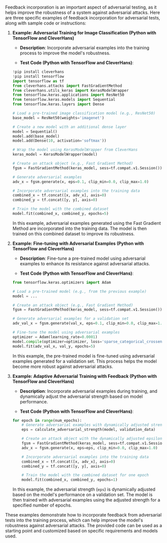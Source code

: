 Feedback incorporation is an important aspect of adversarial testing, as it helps improve the robustness of a system against adversarial attacks. Here are three specific examples of feedback incorporation for adversarial tests, along with sample code or instructions:

1. **Example: Adversarial Training for Image Classification (Python with TensorFlow and CleverHans)**

   - **Description**: Incorporate adversarial examples into the training process to improve the model's robustness.

   - **Test Code (Python with TensorFlow and CleverHans)**:

   ```python
   !pip install cleverhans
   !pip install tensorflow
   import tensorflow as tf
   from cleverhans.attacks import FastGradientMethod
   from cleverhans.utils_keras import KerasModelWrapper
   from tensorflow.keras.applications import ResNet50
   from tensorflow.keras.models import Sequential
   from tensorflow.keras.layers import Dense

   # Load a pre-trained image classification model (e.g., ResNet50)
   base_model = ResNet50(weights='imagenet')

   # Create a new model with an additional dense layer
   model = Sequential()
   model.add(base_model)
   model.add(Dense(10, activation='softmax'))

   # Wrap the model using KerasModelWrapper from CleverHans
   keras_model = KerasModelWrapper(model)

   # Create an attack object (e.g., Fast Gradient Method)
   fgsm = FastGradientMethod(keras_model, sess=tf.compat.v1.Session())

   # Generate adversarial examples
   adv_x = fgsm.generate(x, eps=0.1, clip_min=0.0, clip_max=1.0)

   # Incorporate adversarial examples into the training data
   combined_x = tf.concat([x, adv_x], axis=0)
   combined_y = tf.concat([y, y], axis=0)

   # Train the model with the combined dataset
   model.fit(combined_x, combined_y, epochs=5)
   ```

   In this example, adversarial examples generated using the Fast Gradient Method are incorporated into the training data. The model is then trained on this combined dataset to improve its robustness.

2. **Example: Fine-tuning with Adversarial Examples (Python with TensorFlow and CleverHans)**

   - **Description**: Fine-tune a pre-trained model using adversarial examples to enhance its resistance against adversarial attacks.

   - **Test Code (Python with TensorFlow and CleverHans)**:

   ```python
   from tensorflow.keras.optimizers import Adam

   # Load a pre-trained model (e.g., from the previous example)
   model = ...

   # Create an attack object (e.g., Fast Gradient Method)
   fgsm = FastGradientMethod(keras_model, sess=tf.compat.v1.Session())

   # Generate adversarial examples for a validation set
   adv_val_x = fgsm.generate(val_x, eps=0.1, clip_min=0.0, clip_max=1.0)

   # Fine-tune the model using adversarial examples
   optimizer = Adam(learning_rate=0.0001)
   model.compile(optimizer=optimizer, loss='sparse_categorical_crossentropy', metrics=['accuracy'])
   model.fit(adv_val_x, val_y, epochs=5)
   ```

   In this example, the pre-trained model is fine-tuned using adversarial examples generated for a validation set. This process helps the model become more robust against adversarial attacks.

3. **Example: Adaptive Adversarial Training with Feedback (Python with TensorFlow and CleverHans)**

   - **Description**: Incorporate adversarial examples during training, and dynamically adjust the adversarial strength based on model performance.

   - **Test Code (Python with TensorFlow and CleverHans)**:

   ```python
   for epoch in range(num_epochs):
       # Generate adversarial examples with dynamically adjusted strength
       eps = calculate_adversarial_strength(model, validation_data)

       # Create an attack object with the dynamically adjusted epsilon
       fgsm = FastGradientMethod(keras_model, sess=tf.compat.v1.Session())
       adv_x = fgsm.generate(x, eps=eps, clip_min=0.0, clip_max=1.0)

       # Incorporate adversarial examples into the training data
       combined_x = tf.concat([x, adv_x], axis=0)
       combined_y = tf.concat([y, y], axis=0)

       # Train the model with the combined dataset for one epoch
       model.fit(combined_x, combined_y, epochs=1)
   ```

   In this example, the adversarial strength (`eps`) is dynamically adjusted based on the model's performance on a validation set. The model is then trained with adversarial examples using the adjusted strength for a specified number of epochs.

These examples demonstrate how to incorporate feedback from adversarial tests into the training process, which can help improve the model's robustness against adversarial attacks. The provided code can be used as a starting point and customized based on specific requirements and models used.
